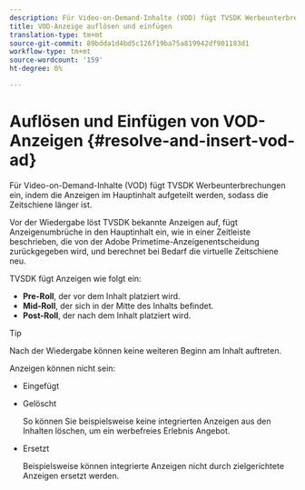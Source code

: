 ```yaml
---
description: Für Video-on-Demand-Inhalte (VOD) fügt TVSDK Werbeunterbrechungen ein, indem die Anzeigen im Hauptinhalt aufgeteilt werden, sodass die Zeitschiene länger ist.
title: VOD-Anzeige auflösen und einfügen
translation-type: tm+mt
source-git-commit: 89bdda1d4bd5c126f19ba75a819942df901183d1
workflow-type: tm+mt
source-wordcount: '159'
ht-degree: 0%

---
```



# Auflösen und Einfügen von VOD-Anzeigen {#resolve-and-insert-vod-ad}

Für Video-on-Demand-Inhalte (VOD) fügt TVSDK Werbeunterbrechungen ein, indem die Anzeigen im Hauptinhalt aufgeteilt werden, sodass die Zeitschiene länger ist.

Vor der Wiedergabe löst TVSDK bekannte Anzeigen auf, fügt Anzeigenumbrüche in den Hauptinhalt ein, wie in einer Zeitleiste beschrieben, die von der Adobe Primetime-Anzeigenentscheidung zurückgegeben wird, und berechnet bei Bedarf die virtuelle Zeitschiene neu.

TVSDK fügt Anzeigen wie folgt ein:

* **Pre-Roll**, der vor dem Inhalt platziert wird.
* **Mid-Roll**, der sich in der Mitte des Inhalts befindet.
* **Post-Roll**, der nach dem Inhalt platziert wird.

>[!TIP]
>
>Nach der Wiedergabe können keine weiteren Beginn am Inhalt auftreten.

Anzeigen können nicht sein:

* Eingefügt
* Gelöscht

   So können Sie beispielsweise keine integrierten Anzeigen aus den Inhalten löschen, um ein werbefreies Erlebnis Angebot.
* Ersetzt

   Beispielsweise können integrierte Anzeigen nicht durch zielgerichtete Anzeigen ersetzt werden.